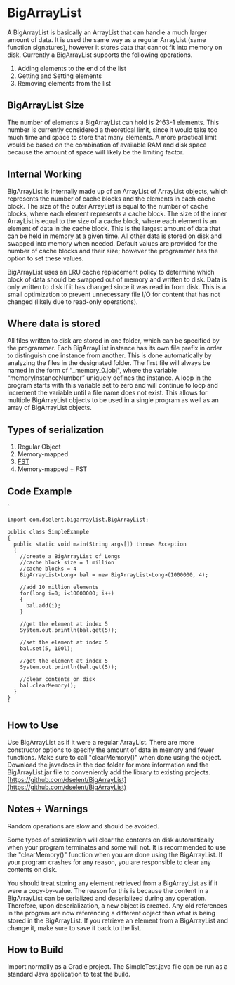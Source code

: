# BigArrayList

A BigArrayList is basically an ArrayList that can handle a much larger amount of data.  It is used the same way as a regular ArrayList (same function signatures), however it stores data that cannot fit into memory on disk.  Currently a BigArrayList supports the following operations.

1. Adding elements to the end of the list
2. Getting and Setting elements
3. Removing elements from the list

## BigArrayList Size

The number of elements a BigArrayList can hold is 2^63-1 elements.  This number is currently considered a theoretical limit, since it would take too much time and space to store that many elements. A more practical limit would be based on the combination of available RAM and disk space because the amount of space will likely be the limiting factor.

## Internal Working

BigArrayList is internally made up of an ArrayList of ArrayList objects, which represents the number of cache blocks and the elements in each cache block. The size of the outer ArrayList is equal to the number of cache blocks, where each element represents a cache block. The size of the inner ArrayList is equal to the size of a cache block, where each element is an element of data in the cache block. This is the largest amount of data that can be held in memory at a given time. All other data is stored on disk and swapped into memory when needed. Default values are provided for the number of cache blocks and their size; however the programmer has the option to set these values.

BigArrayList uses an LRU cache replacement policy to determine which block of data should be swapped out of memory and written to disk. Data is only written to disk if it has changed since it was read in from disk. This is a small optimization to prevent unnecessary file I/O for content that has not changed (likely due to read-only operations).

## Where data is stored

All files written to disk are stored in one folder, which can be specified by the programmer. Each BigArrayList instance has its own file prefix in order to distinguish one instance from another. This is done automatically by analyzing the files in the designated folder. The first file will always be named in the form of “<memoryInstanceNumber >_memory_0.jobj", where the variable “memoryInstanceNumber” uniquely defines the instance. A loop in the program starts with this variable set to zero and will continue to loop and increment the variable until a file name does not exist. This allows for multiple BigArrayList objects to be used in a single program as well as an array of BigArrayList objects.


## Types of serialization

1. Regular Object
2. Memory-mapped
3. [FST](https://github.com/RuedigerMoeller/fast-serialization/wiki/Serialization) 
4. Memory-mapped + FST

## Code Example

    `
    
    import com.dselent.bigarraylist.BigArrayList;
    
    public class SimpleExample
    {
      public static void main(String args[]) throws Exception
      {
        //create a BigArrayList of Longs
        //cache block size = 1 million
        //cache blocks = 4
        BigArrayList<Long> bal = new BigArrayList<Long>(1000000, 4);
			
        //add 10 million elements
        for(long i=0; i<10000000; i++)
        {
          bal.add(i);
        }
			
        //get the element at index 5
        System.out.println(bal.get(5));
			
        //set the element at index 5
        bal.set(5, 100l);
			
        //get the element at index 5
        System.out.println(bal.get(5));
		
        //clear contents on disk
        bal.clearMemory();
      }
    }
    `


## How to Use

Use BigArrayList as if it were a regular ArrayList.  There are more constructor options to specify the amount of data in memory and fewer functions.  Make sure to call "clearMemory()" when done using the object.  Download the javadocs in the doc folder for more information and the BigArrayList.jar file to conveniently add the library to existing projects.  [https://github.com/dselent/BigArrayList](https://github.com/dselent/BigArrayList)

## Notes + Warnings
Random operations are slow and should be avoided.

Some types of serialization will clear the contents on disk automatically when your program terminates and some will not.  It is recommended to use the "clearMemory()" function when you are done using the BigArrayList.  If your program crashes for any reason, you are responsible to clear any contents on disk.

You should treat storing any element retrieved from a BigArrayList as if it were a copy-by-value.  The reason for this is because the content in a BigArrayList can be serialized and deserialized during any operation.  Therefore, upon deserialization, a new object is created.  Any old references in the program are now referencing a different object than what is being stored in the BigArrayList.  If you retrieve an element from a BigArrayList and change it, make sure to save it back to the list.

## How to Build
Import normally as a Gradle project.  The SimpleTest.java file can be run as a standard Java application to test the build.
